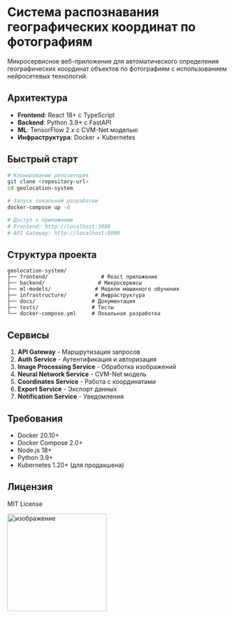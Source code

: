 # Система распознавания географических координат по фотографиям

Микросервисное веб-приложение для автоматического определения географических координат объектов по фотографиям с использованием нейросетевых технологий.

## Архитектура

- **Frontend**: React 18+ с TypeScript
- **Backend**: Python 3.9+ с FastAPI
- **ML**: TensorFlow 2.x с CVM-Net моделью
- **Инфраструктура**: Docker + Kubernetes

## Быстрый старт

```bash
# Клонирование репозитория
git clone <repository-url>
cd geolocation-system

# Запуск локальной разработки
docker-compose up -d

# Доступ к приложению
# Frontend: http://localhost:3000
# API Gateway: http://localhost:8000
```

## Структура проекта

```
geolocation-system/
├── frontend/                 # React приложение
├── backend/                 # Микросервисы
├── ml-models/              # Модели машинного обучения
├── infrastructure/         # Инфраструктура
├── docs/                  # Документация
├── tests/                 # Тесты
└── docker-compose.yml     # Локальная разработка
```

## Сервисы

1. **API Gateway** - Маршрутизация запросов
2. **Auth Service** - Аутентификация и авторизация
3. **Image Processing Service** - Обработка изображений
4. **Neural Network Service** - CVM-Net модель
5. **Coordinates Service** - Работа с координатами
6. **Export Service** - Экспорт данных
7. **Notification Service** - Уведомления

## Требования

- Docker 20.10+
- Docker Compose 2.0+
- Node.js 18+
- Python 3.9+
- Kubernetes 1.20+ (для продакшена)

## Лицензия

MIT License

<img width="227" height="223" alt="изображение" src="https://github.com/user-attachments/assets/5ed63ea5-e2de-4b5c-ba35-48736d11e021" />
